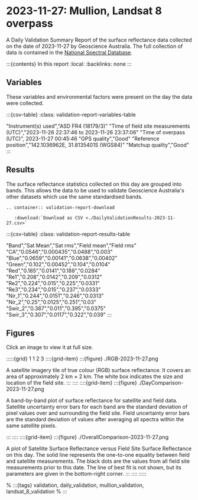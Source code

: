 # 2023-11-27: Mullion, Landsat 8 overpass

A Daily Validation Summary Report of the surface reflectance data collected on
the date of 2023-11-27 by Geoscience&nbsp;Australia. The full collection of data is
contained in the [National Spectral Database](https://www.dea.ga.gov.au/products/national-spectral-database).

:::{contents} In this report
:local:
:backlinks: none
:::

## Variables

These variables and environmental factors were present on the day the data were
collected.

:::{csv-table}
:class: validation-report-variables-table

"Instrument(s) used","ASD FR4 (18179/3)"
"Time of field site measurements (UTC)","2023-11-26 22:37:46 to 2023-11-26 23:37:06"
"Time of overpass (UTC)", 2023-11-27 00:45:46
"GPS quality","Good"
"Reference position","142.1036962E, 31.8135401S (WGS84)"
"Matchup quality","Good"
:::

## Results

The surface reflectance statistics collected on this day are grouped into bands.
This allows the data to be used to validate Geoscience Australia's other datasets
which use the same standardised bands.

```{eval-rst}
.. container:: validation-report-download

   :download:`Download as CSV <./DailyValidationResults-2023-11-27.csv>`
```

:::{csv-table}
:class: validation-report-results-table

"Band","Sat Mean","Sat rms","Field mean","Field rms"
"CA","0.0546","0.000435","0.0488","0.003"
"Blue","0.0659","0.00141","0.0638","0.00402"
"Green","0.102","0.00452","0.104","0.0104"
"Red","0.185","0.0141","0.188","0.0284"
"Re1","0.208","0.0142","0.209","0.0312"
"Re2","0.224","0.015","0.225","0.0331"
"Re3","0.234","0.015","0.237","0.0333"
"Nir_1","0.244","0.0151","0.246","0.0313"
"Nir_2","0.25","0.0125","0.251","0.03"
"Swir_2","0.387","0.011","0.395","0.0375"
"Swir_3","0.307","0.0117","0.322","0.039"
:::

## Figures

Click an image to view it at full size.

:::::{grid} 1 1 2 3
::::{grid-item}
:::{figure} ./RGB-2023-11-27.png

A satellite imagery tile of true colour (RGB) surface reflectance. It covers an
area of approximately 2&nbsp;km &times; 2&nbsp;km. The white box indicates the size and location
of the field site.
:::
::::
::::{grid-item}
:::{figure} ./DayComparison-2023-11-27.png

A band-by-band plot of surface reflectance for satellite and field data.
Satellite uncertainty error bars for each band are the standard deviation of
pixel values over and surrounding the field site. Field uncertainty error bars
are the standard deviation of values after averaging all spectra within the same
satellite pixels. 

:::
::::
::::{grid-item}
:::{figure} ./OverallComparison-2023-11-27.png

A plot of Satellite Surface Reflectance versus Field Site Surface Reflectance on this day.
The solid line represents the one-to-one equality between field and satellite measurements.
The black dots are the values from all field site measurements prior to this date. 
The line of best fit is not shown, but its parameters are given in the bottom-right corner.
:::
::::
:::::

% :::{tags} validation, daily_validation, mullion_validation, landsat_8_validation
% :::
